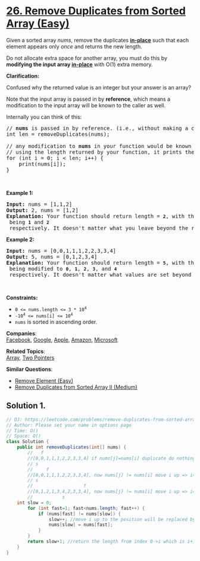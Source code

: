 # [26. Remove Duplicates from Sorted Array (Easy)](https://leetcode.com/problems/remove-duplicates-from-sorted-array/)

<p>Given a sorted array <em>nums</em>, remove the duplicates <a href="https://en.wikipedia.org/wiki/In-place_algorithm" target="_blank"><strong>in-place</strong></a> such that each element appears only <em>once</em> and returns the new length.</p>

<p>Do not allocate extra space for another array, you must do this by <strong>modifying the input array <a href="https://en.wikipedia.org/wiki/In-place_algorithm" target="_blank">in-place</a></strong> with O(1) extra memory.</p>

<p><strong>Clarification:</strong></p>

<p>Confused why the returned value is an integer but your answer is an array?</p>

<p>Note that the input array is passed in by <strong>reference</strong>, which means a modification to the input array will be known to the caller as well.</p>

<p>Internally you can think of this:</p>

<pre>// <strong>nums</strong> is passed in by reference. (i.e., without making a copy)
int len = removeDuplicates(nums);

// any modification to <strong>nums</strong> in your function would be known by the caller.
// using the length returned by your function, it prints the first <strong>len</strong> elements.
for (int i = 0; i &lt; len; i++) {
    print(nums[i]);
}
</pre>

<p>&nbsp;</p>
<p><strong>Example 1:</strong></p>

<pre><strong>Input:</strong> nums = [1,1,2]
<strong>Output:</strong> 2, nums = [1,2]
<strong>Explanation:</strong>&nbsp;Your function should return length = <strong><code>2</code></strong>, with the first two elements of <em><code>nums</code></em> being <strong><code>1</code></strong> and <strong><code>2</code></strong> respectively. It doesn't matter what you leave beyond the returned length.
</pre>

<p><strong>Example 2:</strong></p>

<pre><strong>Input:</strong> nums = [0,0,1,1,1,2,2,3,3,4]
<strong>Output:</strong> 5, nums = [0,1,2,3,4]
<strong>Explanation:</strong>&nbsp;Your function should return length = <strong><code>5</code></strong>, with the first five elements of <em><code>nums</code></em> being modified to&nbsp;<strong><code>0</code></strong>, <strong><code>1</code></strong>, <strong><code>2</code></strong>, <strong><code>3</code></strong>, and&nbsp;<strong><code>4</code></strong> respectively. It doesn't matter what values are set beyond&nbsp;the returned length.
</pre>

<p>&nbsp;</p>
<p><strong>Constraints:</strong></p>

<ul>
	<li><code>0 &lt;= nums.length &lt;= 3 * 10<sup>4</sup></code></li>
	<li><code>-10<sup>4</sup> &lt;= nums[i] &lt;= 10<sup>4</sup></code></li>
	<li><code>nums</code>&nbsp;is sorted in ascending order.</li>
</ul>

**Companies**:  
[Facebook](https://leetcode.com/company/facebook), [Google](https://leetcode.com/company/google), [Apple](https://leetcode.com/company/apple), [Amazon](https://leetcode.com/company/amazon), [Microsoft](https://leetcode.com/company/microsoft)

**Related Topics**:  
[Array](https://leetcode.com/tag/array/), [Two Pointers](https://leetcode.com/tag/two-pointers/)

**Similar Questions**:

- [Remove Element (Easy)](https://leetcode.com/problems/remove-element/)
- [Remove Duplicates from Sorted Array II (Medium)](https://leetcode.com/problems/remove-duplicates-from-sorted-array-ii/)

## Solution 1.

```JAVA
// OJ: https://leetcode.com/problems/remove-duplicates-from-sorted-array/
// Author: Please set your name in options page
// Time: O()
// Space: O()
class Solution {
    public int removeDuplicates(int[] nums) {
        //   f
        //[0,0,1,1,1,2,2,3,3,4] if nums[j]=nums[i] duplicate do nothing, else override
        // s
        //     f
        //[0,0,1,1,1,2,2,3,3,4], now nums[j] != nums[i] move i up => i=1 and override 1 at index i=1
        // s 
        //                   f
        //[0,1,2,1,3,4,2,3,3,4], now nums[j] != nums[i] move i up => i=1 and override 1 at index i=1
        //           s
	int slow = 0;
        for (int fast=1; fast<nums.length; fast++) {
            if (nums[fast] != nums[slow]) {
                slow++; //move i up to the position will be replaced by nums[j]
                nums[slow] = nums[fast];
            }
        }
        return slow+1; //return the length from index 0->i which is i+1
    }
}

```
